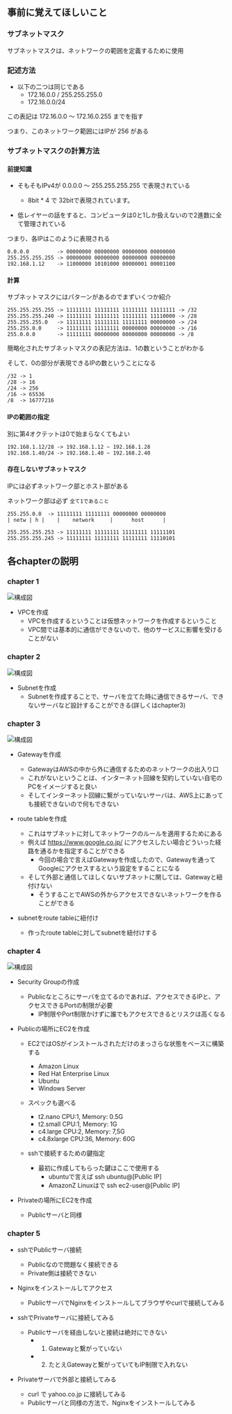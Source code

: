 ## 事前に覚えてほしいこと
### サブネットマスク
サブネットマスクは、ネットワークの範囲を定義するために使用

### 記述方法
- 以下の二つは同じである
  - 172.16.0.0 / 255.255.255.0
  - 172.16.0.0/24

この表記は 172.16.0.0 〜 172.16.0.255 までを指す

つまり、このネットワーク範囲にはIPが 256 がある

### サブネットマスクの計算方法
#### 前提知識
- そもそもIPv4が 0.0.0.0 〜 255.255.255.255 で表現されている
  - 8bit * 4 で 32bitで表現されています。

- 低レイヤーの話をすると、コンピュータは0と1しか扱えないので2進数に全て管理されている

つまり、各IPはこのように表現される

```
0.0.0.0         -> 00000000 00000000 00000000 00000000
255.255.255.255 -> 00000000 00000000 00000000 00000000
192.168.1.12    -> 11000000 10101000 00000001 00001100
```

#### 計算
サブネットマスクにはパターンがあるのでまずいくつか紹介

```
255.255.255.255 -> 11111111 11111111 11111111 11111111 -> /32
255.255.255.240 -> 11111111 11111111 11111111 11110000 -> /28
255.255.255.0   -> 11111111 11111111 11111111 00000000 -> /24
255.255.0.0     -> 11111111 11111111 00000000 00000000 -> /16
255.0.0.0       -> 11111111 00000000 00000000 00000000 -> /8
```

簡略化されたサブネットマスクの表記方法は、1の数ということがわかる

そして、0の部分が表現できるIPの数ということになる

```
/32 -> 1
/28 -> 16
/24 -> 256
/16 -> 65536
/8  -> 16777216
```

#### IPの範囲の指定
別に第4オクテットは0で始まらなくてもよい

```
192.168.1.12/28 -> 192.168.1.12 ~ 192.168.1.28
192.168.1.40/24 -> 192.168.1.40 ~ 192.168.2.40
```

#### 存在しないサブネットマスク
IPには必ずネットワーク部とホスト部がある

ネットワーク部は必ず `全て1であること`

```
255.255.0.0  -> 11111111 11111111 00000000 00000000
| netw | h |    |    network     |      host      |
```

```
255.255.255.253 -> 11111111 11111111 11111111 11111101
255.255.255.245 -> 11111111 11111111 11111111 11110101
```

## 各chapterの説明

### chapter 1
![構成図](https://github.com/a4t/aws_basic_study/blob/master/terraform/scenarios/scenario1/images/chapter1.png "構成図")

- VPCを作成
  - VPCを作成するということは仮想ネットワークを作成するということ
  - VPC間では基本的に通信ができないので、他のサービスに影響を受けることがない

### chapter 2
![構成図](https://github.com/a4t/aws_basic_study/blob/master/terraform/scenarios/scenario1/images/chapter2.png "構成図")

- Subnetを作成
  - Subnetを作成することで、サーバを立てた時に通信できるサーバ、できないサーバなど設計することができる(詳しくはchapter3)

### chapter 3
![構成図](https://github.com/a4t/aws_basic_study/blob/master/terraform/scenarios/scenario1/images/chapter3.png "構成図")
- Gatewayを作成
  - GatewayはAWSの中から外に通信するためのネットワークの出入り口
  - これがないということは、インターネット回線を契約していない自宅のPCをイメージすると良い
  - そしてインターネット回線に繋がっていないサーバは、AWS上にあっても接続できないので何もできない

- route tableを作成
  - これはサブネットに対してネットワークのルールを適用するためにある
  - 例えば https://www.google.co.jp/ にアクセスしたい場合どういった経路を通るかを指定することができる
    - 今回の場合で言えばGatewayを作成したので、Gatewayを通ってGoogleにアクセスするという設定をすることになる
  - そして外部と通信してほしくないサブネットに関しては、Gatewayと紐付けない
    - そうすることでAWSの外からアクセスできないネットワークを作ることができる

- subnetをroute tableに紐付け
  - 作ったroute tableに対してsubnetを紐付けする

### chapter 4
![構成図](https://github.com/a4t/aws_basic_study/blob/master/terraform/scenarios/scenario1/images/chapter4.png "構成図")
- Security Groupの作成
  - Publicなところにサーバを立てるのであれば、アクセスできるIPと、アクセスできるPortの制限が必要
    - IP制限やPort制限かけずに誰でもアクセスできるとリスクは高くなる

- Publicの場所にEC2を作成
  - EC2ではOSがインストールされただけのまっさらな状態をベースに構築する
    - Amazon Linux
    - Red Hat Enterprise Linux
    - Ubuntu
    - Windows Server

  - スペックも選べる
    - t2.nano    CPU:1,  Memory: 0.5G
    - t2.small   CPU:1,  Memory: 1G
    - c4.large   CPU:2,  Memory: 7,5G
    - c4.8xlarge CPU:36, Memory: 60G

  - sshで接続するための鍵指定
    - 最初に作成してもらった鍵はここで使用する
      - ubuntuで言えば ssh ubuntu@[Public IP]
      - AmazonZ Linuxはで ssh ec2-user@[Public IP]

- Privateの場所にEC2を作成
  - Publicサーバと同様

### chapter 5
- sshでPublicサーバ接続
  - Publicなので問題なく接続できる
  - Private側は接続できない

- Nginxをインストールしてアクセス
  - PublicサーバでNginxをインストールしてブラウザやcurlで接続してみる

- sshでPrivateサーバに接続してみる
  - Publicサーバを経由しないと接続は絶対にできない
    - 1. Gatewayと繋がっていない
    - 2. たとえGatewayと繋がっていてもIP制限で入れない

- Privateサーバで外部と接続してみる
  - curl で yahoo.co.jp に接続してみる
  - Publicサーバと同様の方法で、Nginxをインストールしてみる
